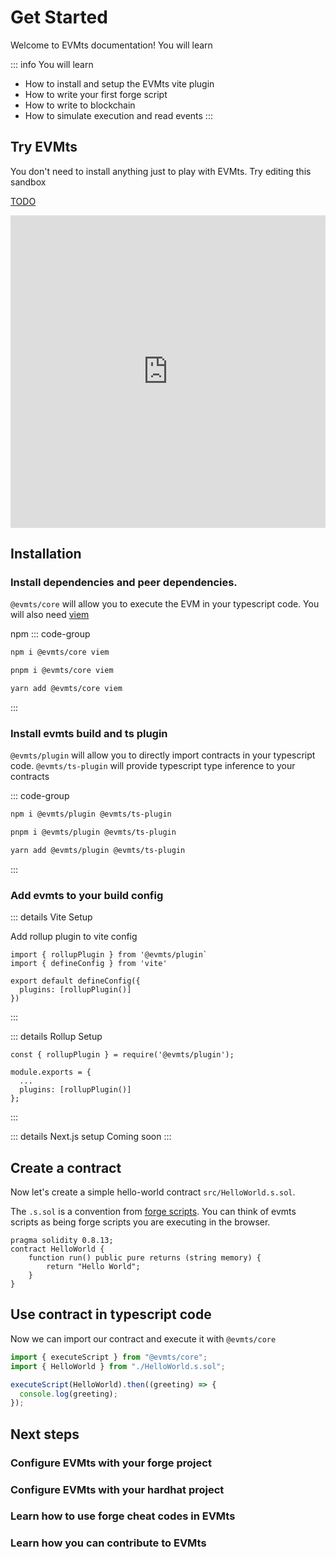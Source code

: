 # Get Started

Welcome to EVMts documentation! You will learn

::: info You will learn

- How to install and setup the EVMts vite plugin
- How to write your first forge script
- How to write to blockchain
- How to simulate execution and read events
  :::

## Try EVMts

You don't need to install anything just to play with EVMts. Try editing this sandbox

[TODO](https://github.com/evmts/evmts-monorepo/issues/10)

<iframe frameborder="0" width="100%" height="500" src="https://stackblitz.com/edit/github-dluehe-d7t42l?file=README.md"></iframe>

## Installation

### Install dependencies and peer dependencies.

`@evmts/core` will allow you to execute the EVM in your typescript code. You will also need [viem](https://viem.sh/docs/clients/public.html)

npm
::: code-group

```bash [npm]
npm i @evmts/core viem
```

```bash [pnpm]
pnpm i @evmts/core viem
```

```bash [yarn]
yarn add @evmts/core viem
```

:::

### Install evmts build and ts plugin

`@evmts/plugin` will allow you to directly import contracts in your typescript code.
`@evmts/ts-plugin` will provide typescript type inference to your contracts

::: code-group

```bash [npm]
npm i @evmts/plugin @evmts/ts-plugin
```

```bash [pnpm]
pnpm i @evmts/plugin @evmts/ts-plugin
```

```bash [yarn]
yarn add @evmts/plugin @evmts/ts-plugin
```

:::

### Add evmts to your build config

::: details Vite Setup

Add rollup plugin to vite config

```typescript{5}
import { rollupPlugin } from '@evmts/plugin`
import { defineConfig } from 'vite'

export default defineConfig({
  plugins: [rollupPlugin()]
})
```

:::

::: details Rollup Setup

```typescript{5}
const { rollupPlugin } = require('@evmts/plugin');

module.exports = {
  ...
  plugins: [rollupPlugin()]
};
```

:::

::: details Next.js setup
Coming soon
:::

## Create a contract

Now let's create a simple hello-world contract `src/HelloWorld.s.sol`.

The `.s.sol` is a convention from [forge scripts](https://book.getfoundry.sh/reference/forge/forge-script). You can think of evmts scripts as being forge scripts you are executing in the browser.

```solidity
pragma solidity 0.8.13;
contract HelloWorld {
    function run() public pure returns (string memory) {
        return "Hello World";
    }
}
```

## Use contract in typescript code

Now we can import our contract and execute it with `@evmts/core`

```typescript
import { executeScript } from "@evmts/core";
import { HelloWorld } from "./HelloWorld.s.sol";

executeScript(HelloWorld).then((greeting) => {
  console.log(greeting);
});
```

## Next steps

### Configure EVMts with your forge project

### Configure EVMts with your hardhat project

### Learn how to use forge cheat codes in EVMts

### Learn how you can contribute to EVMts
